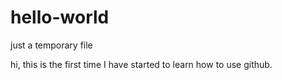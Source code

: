 # hello-world
just a temporary file

hi, this is the first time I have started to learn how to use github.
